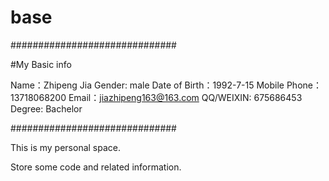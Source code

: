 # base
##############################

   #My Basic info 

Name：Zhipeng Jia
Gender: male
Date of Birth：1992-7-15
Mobile Phone：13718068200
Email：jiazhipeng163@163.com 
QQ/WEIXIN: 675686453
Degree: Bachelor

##############################

This is my personal space.

Store some code and related information.
